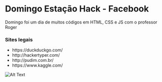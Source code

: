 # Domingo Estação Hack - Facebook
Domingo foi um dia de muitos códigos em HTML, CSS e JS com o professor Roger

<h3>Sites legais</h3>
<ul>
  <li>https://duckduckgo.com/</li>
  <li>http://hackertyper.com/</li>
  <li>http://pudim.com.br/</li>
  <li>https://www.kaggle.com/</li>
</ul>

![Alt Text](https://media.giphy.com/media/o0vwzuFwCGAFO/giphy.gif)


